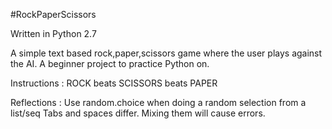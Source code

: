 #RockPaperScissors

Written in Python 2.7 

A simple text based rock,paper,scissors game where the user plays against the AI. 
A beginner project to practice Python on. 

Instructions : 
ROCK beats SCISSORS beats PAPER 

Reflections : 
Use random.choice when doing a random selection from a list/seq
Tabs and spaces differ. Mixing them will cause errors. 
